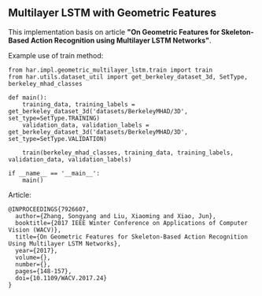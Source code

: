 ## Multilayer LSTM with Geometric Features

This implementation basis on article **"On Geometric Features for Skeleton-Based Action Recognition using Multilayer LSTM Networks"**.

Example use of train method:
```
from har.impl.geometric_multilayer_lstm.train import train
from har.utils.dataset_util import get_berkeley_dataset_3d, SetType, berkeley_mhad_classes

def main():
    training_data, training_labels = get_berkeley_dataset_3d('datasets/BerkeleyMHAD/3D', set_type=SetType.TRAINING)
    validation_data, validation_labels = get_berkeley_dataset_3d('datasets/BerkeleyMHAD/3D', set_type=SetType.VALIDATION)

    train(berkeley_mhad_classes, training_data, training_labels, validation_data, validation_labels)

if __name__ == '__main__':
    main()
```

Article:
```
@INPROCEEDINGS{7926607,
  author={Zhang, Songyang and Liu, Xiaoming and Xiao, Jun},
  booktitle={2017 IEEE Winter Conference on Applications of Computer Vision (WACV)}, 
  title={On Geometric Features for Skeleton-Based Action Recognition Using Multilayer LSTM Networks}, 
  year={2017},
  volume={},
  number={},
  pages={148-157},
  doi={10.1109/WACV.2017.24}
}
```